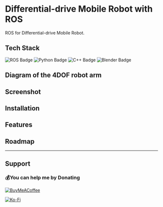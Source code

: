# Differential-drive Mobile Robot with ROS

ROS for Differential-drive Mobile Robot.



## Tech Stack
![ROS Badge](https://img.shields.io/badge/ROS-22314E?logo=ros&logoColor=fff&style=flat) ![Python Badge](https://img.shields.io/badge/Python-3776AB?logo=python&logoColor=fff&style=flat) ![C++ Badge](https://img.shields.io/badge/C%2B%2B-00599C?logo=cplusplus&logoColor=fff&style=flat) ![Blender Badge](https://img.shields.io/badge/Blender-F5792A?logo=blender&logoColor=fff&style=flat)


## Diagram of the 4DOF robot arm

## Screenshot


## Installation


## Features

## Roadmap

---

## Support

### 💰You can help me by Donating
[![BuyMeACoffee](https://img.shields.io/badge/Buy%20Me%20a%20Coffee-ffdd00?style=for-the-badge&logo=buy-me-a-coffee&logoColor=black)](https://buymeacoffee.com/pangineering)  
 
[![Ko-Fi](https://img.shields.io/badge/Ko--fi-F16061?style=for-the-badge&logo=ko-fi&logoColor=white)](https://ko-fi.com/pangineering) 

